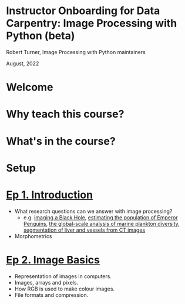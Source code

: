 # Instructor Onboarding for Data Carpentry: Image Processing with Python (beta)
<style>
    .reveal h1 { font-size: 2em; }
    .reveal h2 { font-size: 1.5em; }
</style>

Robert Turner, Image Processing with Python maintainers

August, 2022

# Welcome

# Why teach this course?

# What's in the course?

# Setup

# [Ep 1. Introduction](https://datacarpentry.org/image-processing/01-introduction/index.html)

- What research questions can we answer with image processing?
  - e.g. [imaging a Black Hole](https://iopscience.iop.org/article/10.3847/2041-8213/ab0e85), [estimating the population of Emperor Penguins](https://www.ncbi.nlm.nih.gov/pmc/articles/PMC3325796/), [the global-scale analysis of marine plankton diversity](https://www.cell.com/cell/fulltext/S0092-8674(19)31124-9), [segmentation of liver and vessels from CT images](https://doi.org/10.1016/j.cmpb.2017.12.008)
- Morphometrics

# [Ep 2. Image Basics](https://datacarpentry.org/image-processing/02-image-basics/index.html)

- Representation of images in computers.
- Images, arrays and pixels.
- How RGB is used to make colour images.
- File formats and compression.

#